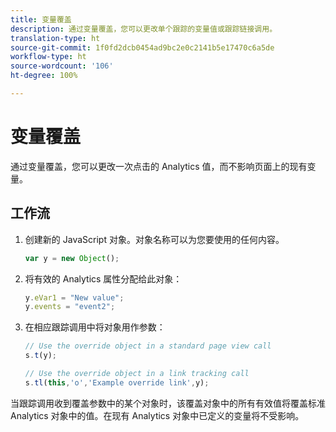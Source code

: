 ```yaml
---
title: 变量覆盖
description: 通过变量覆盖，您可以更改单个跟踪的变量值或跟踪链接调用。
translation-type: ht
source-git-commit: 1f0fd2dcb0454ad9bc2e0c2141b5e17470c6a5de
workflow-type: ht
source-wordcount: '106'
ht-degree: 100%

---
```



# 变量覆盖

通过变量覆盖，您可以更改一次点击的 Analytics 值，而不影响页面上的现有变量。

## 工作流

1. 创建新的 JavaScript 对象。对象名称可以为您要使用的任何内容。

   ```js
   var y = new Object();
   ```

2. 将有效的 Analytics 属性分配给此对象：

   ```js
   y.eVar1 = "New value";
   y.events = "event2";
   ```

3. 在相应跟踪调用中将对象用作参数：

   ```js
   // Use the override object in a standard page view call
   s.t(y);
   
   // Use the override object in a link tracking call
   s.tl(this,'o','Example override link',y);
   ```

当跟踪调用收到覆盖参数中的某个对象时，该覆盖对象中的所有有效值将覆盖标准 Analytics 对象中的值。在现有 Analytics 对象中已定义的变量将不受影响。
